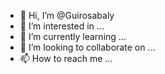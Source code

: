 - 👋 Hi, I’m @Guirosabaly
- 👀 I’m interested in ...
- 🌱 I’m currently learning ...
- 💞️ I’m looking to collaborate on ...
- 📫 How to reach me ...

<!---
Guirosabaly/Guirosabaly is a ✨ special ✨ repository because its `README.md` (this file) appears on your GitHub profile.
You can click the Preview link to take a look at your changes.
--->
